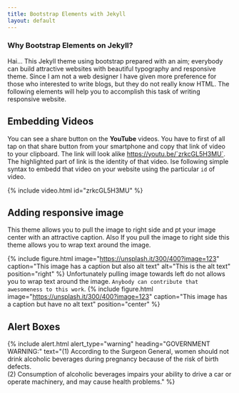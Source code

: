 ```yaml
---
title: Bootstrap Elements with Jekyll
layout: default
---
```


### Why Bootstrap Elements on Jekyll?
Hai... This Jekyll theme using bootstrap prepared with an aim; everybody can build attractive websites with beautiful typography and responsive theme. Since I am not a web designer I have given more preference for those who interested to write blogs, but they do not really know HTML. The following elements will help you to accomplish this task of writing responsive website.

## Embedding Videos
 You can see a share button on the **YouTube** videos. You have to first of all tap on that share button from your smartphone and copy that link of video to your clipboard. The link will look alike https://youtu.be/`zrkcGL5H3MU`. The highlighted part of link is the identity of that video. Ise following simple syntax to embedd that video on your website using the particular `id` of video.

{% include video.html id="zrkcGL5H3MU" %}

## Adding responsive image
 This theme allows you to pull the image to right side and pt your image center with an attractive caption. Also If you pull the image to right side this theme allows you to wrap text around the image.
 
 {% include figure.html image="https://unsplash.it/300/400?image=123" caption="This image has a caption but also alt text" alt="This is the alt text" position="right" %}
 Unfortunately pulling image towards left do not allows you to wrap text around the image. `Anybody can contribute that awesomeness to this work`.
 {% include figure.html image="https://unsplash.it/300/400?image=123" caption="This image has a caption but have no alt text" position="center" %}
## Alert Boxes

{% include alert.html alert_type="warning" heading="GOVERNMENT WARNING:" text="(1) According to the Surgeon General, women should not drink alcoholic beverages during pregnancy because of the risk of birth defects.<br />(2) Consumption of alcoholic beverages impairs your ability to drive a car or operate machinery, and may cause health problems." %}

